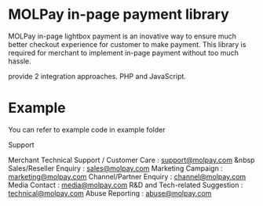 # MOLPay in-page payment library

MOLPay in-page lightbox payment is an inovative way to ensure much better checkout experience for customer to make payment.
This library is required for merchant to implement in-page payment without too much hassle.

 provide 2 integration approaches. PHP and JavaScript.
 
 # Example

You can refer to example code in example folder

Support

Merchant Technical Support / Customer Care : support@molpay.com  &nbsp
Sales/Reseller Enquiry : sales@molpay.com 
Marketing Campaign : marketing@molpay.com 
Channel/Partner Enquiry : channel@molpay.com 
Media Contact : media@molpay.com 
R&D and Tech-related Suggestion : technical@molpay.com 
Abuse Reporting : abuse@molpay.com
